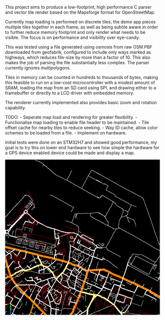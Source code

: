 This project aims to produce a low-footprint, high performance C parser and vector tile render based on the Mapsforge format for OpenStreetMap.

Currently map loading is performed on discrete tiles, the demo app pieces multiple tiles together in each frame, as well as being subtile aware in order to further reduce memory footprint and only render what needs to be visible. The focus is on performance and visibility over eye-candy.

This was tested using a file generated using osmosis from raw OSM.PBF downloaded from geofabrik, configured to include only ways marked as highways, which reduces file-size by more than a factor of 10. This also makes the job of parsing the file substantially less complex. The parser currently ignores multipolygons.

Tiles in memory can be counted in hundreds to thousands of bytes, making this feasible to run on a low-cost microcontroller with a modest amount of SRAM, loading the map from an SD card using SPI, and drawing either to a framebuffer or directly to a LCD driver with embedded memory.

The renderer currently implemented also provides basic zoom and rotation capability.

TODO:
    - Seperate map load and rendering for greater flexibility.
    - Functionalise map loading to enable file header to be maintained.
    - Tile offset cache for nearby tiles to reduce seeking.
    - Way ID cache, allow color schemes to be loaded from a file.
    - Implement on hardware.

Initial tests were done on an STM32H7 and showed good performance, my goal is to try this on lower end hardware to see how simple the hardware for a GPS device enabled device could be made and display a map.

![Example of a rendered map](example.png)